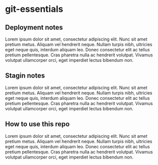 # git-essentials

## Deployment notes
Lorem ipsum dolor sit amet, consectetur adipiscing elit. Nunc sit amet pretium metus. Aliquam vel hendrerit neque. Nullam turpis nibh, ultricies eget neque quis, interdum aliquam leo. Donec consectetur elit ac tellus pretium pellentesque. Cras pharetra nulla ac hendrerit volutpat. Vivamus volutpat ullamcorper orci, eget imperdiet lectus bibendum non.

## Stagin notes
Lorem ipsum dolor sit amet, consectetur adipiscing elit. Nunc sit amet pretium metus. Aliquam vel hendrerit neque. Nullam turpis nibh, ultricies eget neque quis, interdum aliquam leo. Donec consectetur elit ac tellus pretium pellentesque. Cras pharetra nulla ac hendrerit volutpat. Vivamus volutpat ullamcorper orci, eget imperdiet lectus bibendum non.

## How to use this repo 
Lorem ipsum dolor sit amet, consectetur adipiscing elit. Nunc sit amet pretium metus. Aliquam vel hendrerit neque. Nullam turpis nibh, ultricies eget neque quis, interdum aliquam leo. Donec consectetur elit ac tellus pretium pellentesque. Cras pharetra nulla ac hendrerit volutpat. Vivamus volutpat ullamcorper orci, eget imperdiet lectus bibendum non.
